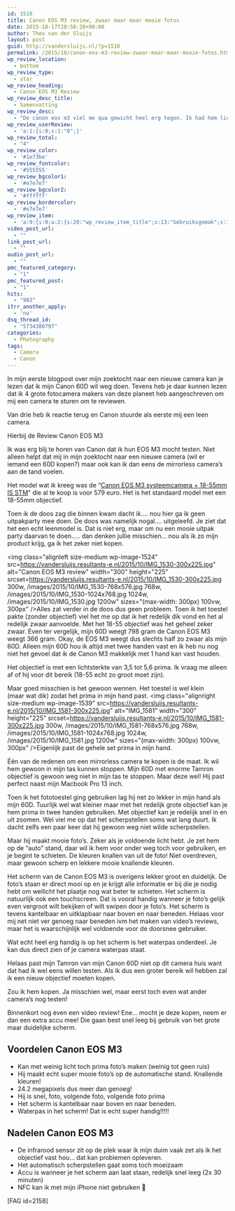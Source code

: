 ```yaml
---
id: 1510
title: Canon EOS M3 review, zwaar maar maar mooie fotos
date: 2015-10-17T20:58:20+00:00
author: Theo van der Sluijs
layout: post
guid: http://vandersluijs.nl/?p=1510
permalink: /2015/10/canon-eos-m3-review-zwaar-maar-maar-mooie-fotos.html
wp_review_location:
  - bottom
wp_review_type:
  - star
wp_review_heading:
  - Canon EOS M3 Review
wp_review_desc_title:
  - Samenvatting
wp_review_desc:
  - "De canon eos m3 viel me qua gewicht heel erg tegen. Ik had hem lichter verwacht. De maat is prima hij past precies in mijn hand. Met een stevig prijs van meer dan 500 euro, maakt hij daarentegen wel hele mooie scherpe foto's"
wp_review_userReview:
  - 'a:1:{i:0;s:1:"0";}'
wp_review_total:
  - "4"
wp_review_color:
  - '#1e73be'
wp_review_fontcolor:
  - '#555555'
wp_review_bgcolor1:
  - '#e7e7e7'
wp_review_bgcolor2:
  - '#ffffff'
wp_review_bordercolor:
  - '#e7e7e7'
wp_review_item:
  - 'a:9:{i:0;a:2:{s:20:"wp_review_item_title";s:13:"Gebruiksgemak";s:19:"wp_review_item_star";s:3:"3.8";}i:1;a:2:{s:20:"wp_review_item_title";s:12:"Degelijkheid";s:19:"wp_review_item_star";s:1:"5";}i:2;a:2:{s:20:"wp_review_item_title";s:7:"Gewicht";s:19:"wp_review_item_star";s:3:"2.5";}i:3;a:2:{s:20:"wp_review_item_title";s:12:"Instellingen";s:19:"wp_review_item_star";s:3:"4.5";}i:4;a:2:{s:20:"wp_review_item_title";s:13:"Fotokwaliteit";s:19:"wp_review_item_star";s:1:"5";}i:5;a:2:{s:20:"wp_review_item_title";s:6:"Design";s:19:"wp_review_item_star";s:3:"4.5";}i:6;a:2:{s:20:"wp_review_item_title";s:8:"Snelheid";s:19:"wp_review_item_star";s:3:"3.5";}i:7;a:2:{s:20:"wp_review_item_title";s:15:"Bedieningsgemak";s:19:"wp_review_item_star";s:1:"4";}i:8;a:2:{s:20:"wp_review_item_title";s:5:"Prijs";s:19:"wp_review_item_star";s:3:"3.5";}}'
video_post_url:
  - ""
link_post_url:
  - ""
audio_post_url:
  - ""
pmc_featured_category:
  - "1"
pmc_featured_post:
  - "1"
hits:
  - "902"
itrr_another_apply:
  - 'no'
dsq_thread_id:
  - "5734380797"
categories:
  - Photography
tags:
  - Camera
  - Canon
---
```

In mijn eerste blogpost over mijn zoektocht naar een nieuwe camera kan je lezen dat ik mijn Canon 60D wil weg doen. Tevens heb je daar kunnen lezen dat ik 4 grote fotocamera makers van deze planeet heb aangeschreven om mij een camera te sturen om te reviewen.

Van drie heb ik reactie terug en Canon stuurde als eerste mij een leen camera.

Hierbij de Review Canon EOS M3

<!--more-->

Ik was erg blij te horen van Canon dat ik hun EOS M3 mocht testen. Niet alleen helpt dat mij in mijn zoektocht naar een nieuwe camera (wil er iemand een 60D kopen?) maar ook kan ik dan eens de mirrorless camera&#8217;s aan de tand voelen.

Het model wat ik kreeg was de &#8220;<a href="http://www.cameranu.nl/fotografie/?tt=12190_12_97738_&r=%2Fnl%2Fp651705%2Fcanon-eos-m3-systeemcamera-18-55mm-is-stm" target="_blank">Canon EOS M3 systeemcamera + 18-55mm IS STM</a>&#8221; die al te koop is voor 579 euro. Het is het standaard model met een 18-55mm objectief.

Toen ik de doos zag die binnen kwam dacht ik&#8230;. nou hier ga ik geen uitpakparty mee doen. De doos was namelijk nogal&#8230;. uitgeleefd. Je ziet dat het een echt leenmodel is. Dat is niet erg, maar om nu een mooie uitpak party daarvan te doen&#8230;.. dan denken jullie misschien&#8230; nou als ik zo mijn product krijg, ga ik het zeker niet kopen.

<img class="alignleft size-medium wp-image-1524" src=https://vandersluijs.resultants-e.nl/2015/10/IMG_1530-300x225.jpg" alt="Canon EOS M3 review" width="300" height="225" srcset=https://vandersluijs.resultants-e.nl/2015/10/IMG_1530-300x225.jpg 300w, /images/2015/10/IMG_1530-768x576.jpg 768w, /images/2015/10/IMG_1530-1024x768.jpg 1024w, /images/2015/10/IMG_1530.jpg 1200w" sizes="(max-width: 300px) 100vw, 300px" />Alles zat verder in de doos dus geen probleem. Toen ik het toestel pakte (zonder objectief) viel het me op dat ik het redelijk dik vond en het al redelijk zwaar aanvoelde. Met het 18-55 objectief was het geheel zeker zwaar. Even ter vergelijk, mijn 60D weegt 798 gram de Canon EOS M3 weegt 366 gram. Okay, de EOS M3 weegt dus slechts half zo zwaar als mijn 60D. Alleen mijn 60D hou ik altijd met twee handen vast en ik heb nu nog niet het gevoel dat ik de Canon M3 makkelijk met 1 hand kan vast houden.

Het objectief is met een lichtsterkte van 3,5 tot 5,6 prima. Ik vraag me alleen af of hij voor dit bereik (18-55 echt zo groot moet zijn).

Maar goed misschien is het gewoon wennen. Het toestel is wel klein (maar wat dik) zodat het prima in mijn hand past. <img class="alignright size-medium wp-image-1539" src=https://vandersluijs.resultants-e.nl/2015/10/IMG_1581-300x225.jpg" alt="IMG_1581" width="300" height="225" srcset=https://vandersluijs.resultants-e.nl/2015/10/IMG_1581-300x225.jpg 300w, /images/2015/10/IMG_1581-768x576.jpg 768w, /images/2015/10/IMG_1581-1024x768.jpg 1024w, /images/2015/10/IMG_1581.jpg 1200w" sizes="(max-width: 300px) 100vw, 300px" />Eigenlijk past de gehele set prima in mijn hand.

Één van de redenen om een mirrorless camera te kopen is de maat. Ik wil hem gewoon in mijn tas kunnen stoppen. Mijn 60D met enorme Tamron objectief is gewoon weg niet in mijn tas te stoppen. Maar deze wel! Hij past perfect naast mijn Macbook Pro 13 inch.

Toen ik het fototoestel ging gebruiken lag hij net zo lekker in mijn hand als mijn 60D. Tuurlijk wel wat kleiner maar met het redelijk grote objectief kan je hem prima in twee handen gebruiken. Met objectief kan je redelijk snel in en uit zoomen. Wel viel me op dat het scherpstellen soms wat lang duurt. Ik dacht zelfs een paar keer dat hij gewoon weg niet wilde scherpstellen.

Maar hij maakt mooie foto&#8217;s. Zeker als je voldoende licht hebt. Je zet hem op de &#8220;auto&#8221; stand, daar wil ik hem voor onder weg toch voor gebruiken, en je begint te schieten. De kleuren knallen van uit de foto! Niet overdreven, maar gewoon scherp en lekkere mooie knallende kleuren.

Het scherm van de Canon EOS M3 is overigens lekker groot en duidelijk. De foto&#8217;s staan er direct mooi op en je krijgt alle informatie er bij die je nodig hebt om wellicht het plaatje nog wat beter te schieten. Het scherm is natuurlijk ook een touchscreen. Dat is vooral handig wanneer je foto&#8217;s gelijk even vergroot wilt bekijken of wilt swipen door je foto&#8217;s. Het scherm is tevens kantelbaar en uitklapbaar naar boven en naar beneden. Helaas voor mij net niet ver genoeg naar beneden ivm het maken van video&#8217;s reviews, maar het is waarschijnlijk wel voldoende voor de doorsnee gebruiker.

Wat echt heel erg handig is op het scherm is het waterpas onderdeel. Je kan dus direct zien of je camera waterpas staat.

Helaas past mijn Tamron van mijn Canon 60D niet op dit camera huis want dat had ik wel eens willen testen. Als ik dus een groter bereik wil hebben zal ik een nieuw objectief moeten kopen.

Zou ik hem kopen. Ja misschien wel, maar eerst toch even wat ander camera&#8217;s nog testen!

Binnenkort nog even een video review! Ene&#8230; mocht je deze kopen, neem er dan een extra accu mee! Die gaan best snel leeg bij gebruik van het grote maar duidelijke scherm.

## Voordelen Canon EOS M3

  * Kan met weinig licht toch prima foto&#8217;s maken (weinig tot geen ruis)
  * Hij maakt echt super mooie foto&#8217;s op de automatische stand. Knallende kleuren!
  * 24.2 megapixels dus meer dan genoeg!
  * Hij is snel, foto, volgende foto, volgende foto prima
  * Het scherm is kantelbaar naar boven en naar beneden.
  * Waterpas in het scherm! Dat is echt super handig!!!!!

## Nadelen Canon EOS M3

  * De infrarood sensor zit op de plek waar ik mijn duim vaak zet als ik het objectief vast hou&#8230; dat kan problemen opleveren.
  * Het automatisch scherpstellen gaat soms toch moeizaam
  * Accu is wanneer je het scherm aan laat staan, redelijk snel leeg (2x 30 minuten)
  * NFC kan ik met mijn iPhone niet gebruiken 🙁

[FAG id=2158]